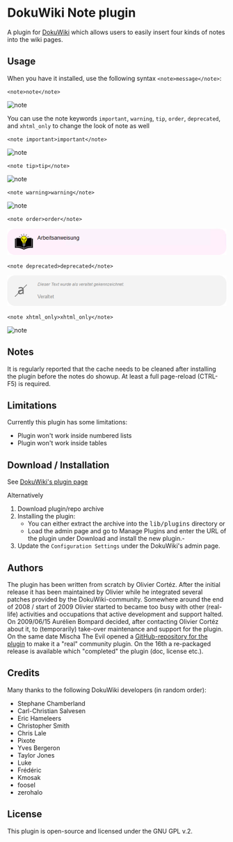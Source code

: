 # DokuWiki Note plugin

A plugin for [DokuWiki](https://www.dokuwiki.org/) which allows users to easily insert four kinds of notes into the wiki pages.

## Usage

When you have it installed, use the following syntax `<note>message</note>`:

    <note>note</note>
![note](images/doc/note.png)

You can use the note keywords `important`, `warning`, `tip`, `order`, `deprecated`, and `xhtml_only` to change the look of note as well

    <note important>important</note>
![note](images/doc/note_important.png)

    <note tip>tip</note>
![note](images/doc/note_tip.png)

    <note warning>warning</note>
![note](images/doc/note_warning.png)

    <note order>order</note>
![note](images/doc/note_order.png)

    <note deprecated>deprecated</note>
![note](images/doc/note_deprecated.png)

    <note xhtml_only>xhtml_only</note>
![note](images/doc/note_xhtml_only.png)

## Notes

It is regularly reported that the cache needs to be cleaned after installing the plugin before the notes do showup. At least a full page-reload (CTRL-F5) is required.

## Limitations

Currently this plugin has some limitations:

 * Plugin won't work inside numbered lists
 * Plugin won't work inside tables

## Download / Installation

 See [DokuWiki's plugin page](https://www.dokuwiki.org/plugin:note)

Alternatively
 1. Download plugin/repo archive
 2. Installing the plugin:
    * You can either extract the archive into the <tt>lib/plugins</tt> directory or
    * Load the admin page and go to Manage Plugins and enter the URL of the plugin under Download and install the new plugin.-
 3. Update the `Configuration Settings` under the DokuWiki's admin page.

## Authors

 The plugin has been written from scratch by Olivier Cortéz. After the initial release it has been maintained
 by Olivier while he integrated several patches provided by the DokuWiki-community. Somewhere around the end
 of 2008 / start of 2009 Olivier started to became too busy with other (real-life) activities and occupations
 that active development and support halted. On 2009/06/15 Aurélien Bompard decided, after contacting
 Olivier Cortéz about it, to (temporarily) take-over maintenance and support for the plugin. On the
 same date Mischa The Evil opened a [GitHub-repository for the plugin](https://github.com/MischaTheEvil/dokuwiki_note)
 to make it a "real" community plugin. On the 16th a re-packaged release is available
 which "completed" the plugin (doc, license etc.).

## Credits

Many thanks to the following DokuWiki developers (in random order):

* Stephane Chamberland
* Carl-Christian Salvesen
* Eric Hameleers
* Christopher Smith
* Chris Lale
* Pixote
* Yves Bergeron
* Taylor Jones
* Luke
* Frédéric
* Kmosak
* foosel
* zerohalo

## License

This plugin is open-source and licensed under the GNU GPL v.2.
